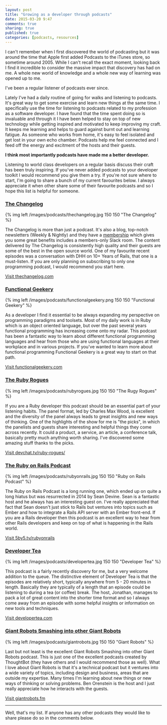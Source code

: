 ```yaml
---
layout: post
title: "Growing as a developer through podcasts"
date: 2015-03-20 9:47
comments: true
sharing: true
published: true
categories: [podcasts, resources]
---
```


I can't remember when I first discovered the world of podcasting but it was around the time that Apple first added
Podcasts to the iTunes store, so sometime around 2005. While I can't recall the exact moment, looking back I find it
incredible to consider the massive impact that discovery has had on me. A whole new world of knowledge
and a whole new way of learning was opened up to me.

I've been a regular listener of podcasts ever since.

Lately I've had a daily routine of going for walks and listening to podcasts. It's great way to get some exercise
and learn new things at the same time. I specifically use the time for listening to podcasts related to my profession
as a software developer. I have found that the time spent doing so is invaluable and through it I have been
helped to stay on top of new technology while getting inspired and motivated to keep improving my craft. It keeps
me learning and helps to guard against burnt out and learning fatigue. As someone who works from home, it's easy to
feel isolated and get lost in your own echo chamber. Podcasts help me feel connected and I feed off the energy and
excitment of the hosts and their guests.

<!-- more -->

**I think most importantly podcasts have made me a better developer.**

Listening to world class developers on a regular basis discuss their craft has been truly inspiring.
If you've never added podcasts to your developer toolkit I would recommend you give them a try. If you're not
sure where to start, I'm going to share a bunch of my current favourites below. I always appreciate it when other share
some of their favourite podcasts and so I hope this list is helpful for someone.


### [The Changelog](http://thechangelog.com/podcast/)

{% img left /images/podcasts/thechangelog.jpg 150 150 "The Changelog" %}

The Changelog is more than just a podcast. It's also a blog, top-notch newsletters (Weekly & Nightly) and they have
a [membership](http://thechangelog.com/membership/) which gives you some great benefits includes a members-only Slack room.
The content delivered by The Changelog is consistently high quality and their guests are some of the best in the open
source world. One of my favourite recent episodes was a conversation with DHH on 10+ Years of Rails, that one is a must-listen.
If you are only planning on subscribing to only one programming podcast, I would recommend you start here.

[Visit thechangelog.com](http://thechangelog.com/podcast/)

### [Functional Geekery](http://www.functionalgeekery.com/)

{% img left /images/podcasts/functionalgeekery.png 150 150 "Functional Geekery" %}

As a developer I find it essential to be always expanding my perspective on programming paradigms
and toolsets. Most of my daily work is in Ruby which is an object oriented language, but over the past
several years functional programming has increasing come onto my radar. This podcast has been a fantastic
way to learn about different functional programming languages and hear from those who are using 
functional languages at their workplace and in various projects. If you've wanted to learn more
about functional programming Functional Geekery is a great way to start on that path.

[Visit functionalgeekery.com](http://www.functionalgeekery.com/)

### [The Ruby Rogues](http://devchat.tv/ruby-rogues/)

{% img left /images/podcasts/rubyrogues.jpg 150 150 "The Rugy Rogues" %}

If you are a Ruby developer this podcast should be an essential part of your listening habits. The panel format,
led by Charles Max Wood, is excellent and the diversity of the panel always leads to great insights and
new ways of thinking. One of the highlights of the show for me is "the picks", in which the panelists and guests 
share interesting and helpful things they come across recently. It could a product, a service, an article, a conference talk, 
basically pretty much anything worth sharing. I've discovered some amazing stuff thanks to the picks. 

[Visit devchat.tv/ruby-rogues/](http://devchat.tv/ruby-rogues/)

### [The Ruby on Rails Podcast](http://5by5.tv/rubyonrails)

{% img left /images/podcasts/rubyonrails.jpg 150 150 "Ruby on Rails Podcast" %}

The Ruby on Rails Podcast is a long running one, which ended up on quite a long hiatus but was resurrected
in 2014 by Sean Devine. Sean is a fantastic host and he always has an interesting guest on. I've really
appreciated that fact that Sean doesn't just stick to Rails but ventures into topics such as Ember and
how to integrate a Rails API server with an Ember front-end. If you are a Rails developer then this
podcast is an excellent way to hear from other Rails developers and keep on top of what is happening
in the Rails world.

[Visit 5by5.tv/rubyonrails](http://5by5.tv/rubyonrails)

### [Developer Tea](https://www.developertea.com/)

{% img left /images/podcasts/developertea.jpg 150 150 "Developer Tea" %}

This podcast is a fairly recently discovery for me, but a very welcome addition to the queue. The distinctive
element of Developer Tea is that the episodes are relatively short, typically anywhere from 5 - 20 minutes in
length. Basically they are typically of a length that an episode could be listening to during a tea (or coffee)
break. The host, Jonathan, manages to pack a lot of great content into the shorter time format and so I always
come away from an episode with some helpful insights or information on new tools and techniques.

[Visit developertea.com](http://developertea.com)

### [Giant Robots Smashing into other Giant Robots](http://giantrobots.fm/)

{% img left /images/podcasts/giantrobots.jpg 150 150 "Giant Robots" %}

Last but not least is the excellent Giant Robots Smashing into other Giant Robots podcast. This is just one of the
excellent podcasts created by ThoughtBot (they have others and I would recommend those as well). What I love about
Giant Robots is that it's a technical podcast but it ventures into a wide variety of topics, including design and
business, areas that are outside my expertise. Many times I'm learning about new things or new ways of thinking or 
solving problems. Ben Orenstein is the host and I just really appreciate how he interacts with the guests.

[Visit giantrobots.fm](http://giantrobots.fm/)

* * *

Well, that's my list. If anyone has any other podcasts they would like to share please do so in the comments
below.
